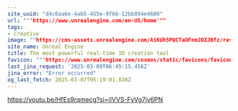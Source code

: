 ```yaml
---
site_uuid: "d4c6aa6e-4ab5-455e-9f66-12bb894e4600"
url: ""'https://www.unrealengine.com/en-US/home'""
tags:
- Creative
image: ""https://cms-assets.unrealengine.com/AiKUh5PQCTaOFnmJDZJBfz/resize=width:1200/HfuPC0S3Tk6bQ4nDY3pR""
site_name: Unreal Engine
title: The most powerful real-time 3D creation tool
favicon: ""'https://www.unrealengine.com/cosmos/static/favicons/favicon-96x96.png'""
last_jina_request: '2025-03-09T06:45:15.456Z'
jina_error: "Error occurred"
og_last_fetch: 2025-03-07T05:19:01.836Z
---
```


https://youtu.be/HfEs9rqmecg?si=jIVVS-FyVg7iy6PN
